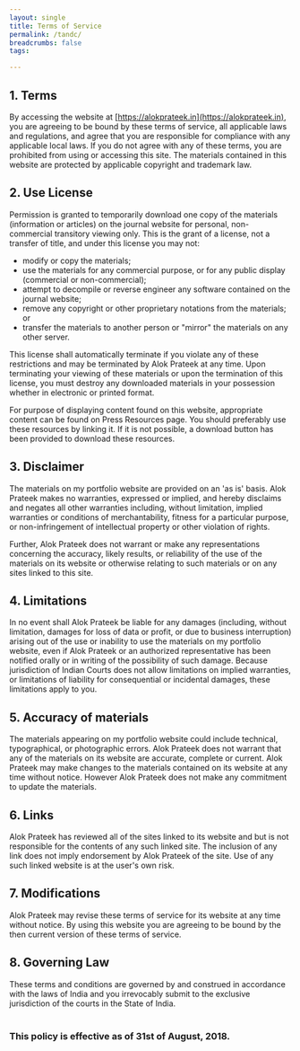 ```yaml
---
layout: single
title: Terms of Service
permalink: /tandc/
breadcrumbs: false
tags:

---
```


## 1. Terms

By accessing the website at [https://alokprateek.in](https://alokprateek.in), you are agreeing to be bound by these terms of service, all applicable laws and regulations, and agree that you are responsible for compliance with any applicable local laws. If you do not agree with any of these terms, you are prohibited from using or accessing this site. The materials contained in this website are protected by applicable copyright and trademark law.<br>

## 2. Use License

Permission is granted to temporarily download one copy of the materials (information or articles) on the journal website for personal, non-commercial transitory viewing only. This is the grant of a license, not a transfer of title, and under this license you may not:

- modify or copy the materials;
- use the materials for any commercial purpose, or for any public display (commercial or non-commercial);
- attempt to decompile or reverse engineer any software contained on the journal website;
- remove any copyright or other proprietary notations from the materials; or
- transfer the materials to another person or "mirror" the materials on any other server.
  
This license shall automatically terminate if you violate any of these restrictions and may be terminated by Alok Prateek at any time. Upon terminating your viewing of these materials or upon the termination of this license, you must destroy any downloaded materials in your possession whether in electronic or printed format.

For purpose of displaying content found on this website, appropriate content can be found on Press Resources page. You should preferably use these resources by linking it. If it is not possible, a download button has been provided to download these resources.<br>

## 3. Disclaimer

The materials on my portfolio website are provided on an 'as is' basis. Alok Prateek makes no warranties, expressed or implied, and hereby disclaims and negates all other warranties including, without limitation, implied warranties or conditions of merchantability, fitness for a particular purpose, or non-infringement of intellectual property or other violation of rights.

Further, Alok Prateek does not warrant or make any representations concerning the accuracy, likely results, or reliability of the use of the materials on its website or otherwise relating to such materials or on any sites linked to this site.<br>

## 4. Limitations

In no event shall Alok Prateek be liable for any damages (including, without limitation, damages for loss of data or profit, or due to business interruption) arising out of the use or inability to use the materials on my portfolio website, even if Alok Prateek or an authorized representative has been notified orally or in writing of the possibility of such damage. Because jurisdiction of Indian Courts does not allow limitations on implied warranties, or limitations of liability for consequential or incidental damages, these limitations apply to you.<br>

## 5. Accuracy of materials

The materials appearing on my portfolio website could include technical, typographical, or photographic errors. Alok Prateek does not warrant that any of the materials on its website are accurate, complete or current. Alok Prateek may make changes to the materials contained on its website at any time without notice. However Alok Prateek does not make any commitment to update the materials.<br>

## 6. Links

Alok Prateek has reviewed all of the sites linked to its website and but is not responsible for the contents of any such linked site. The inclusion of any link does not imply endorsement by Alok Prateek of the site. Use of any such linked website is at the user's own risk.<br>

## 7. Modifications

Alok Prateek may revise these terms of service for its website at any time without notice. By using this website you are agreeing to be bound by the then current version of these terms of service.<br>

## 8. Governing Law

These terms and conditions are governed by and construed in accordance with the laws of India and you irrevocably submit to the exclusive jurisdiction of the courts in the State of India.
<br><br>
<h3 class="notice">This policy is effective as of 31st of August, 2018.</h3>
